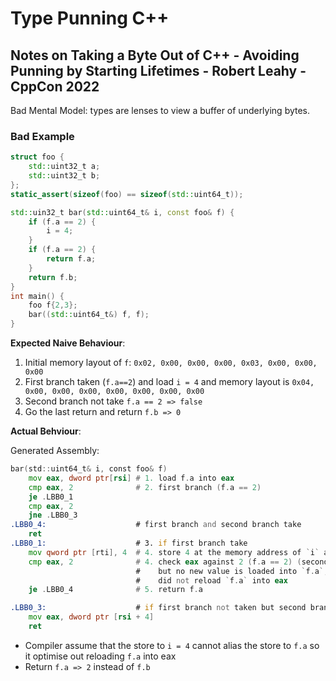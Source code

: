 # Type Punning C++

## Notes on Taking a Byte Out of C++ - Avoiding Punning by Starting Lifetimes - Robert Leahy - CppCon 2022

Bad Mental Model: types are lenses to view a buffer of underlying bytes.

### Bad Example

```cpp
struct foo {
    std::uint32_t a;
    std::uint32_t b;
};
static_assert(sizeof(foo) == sizeof(std::uint64_t));

std::uin32_t bar(std::uint64_t& i, const foo& f) {
    if (f.a == 2) {
        i = 4;
    }
    if (f.a == 2) {
        return f.a;
    }
    return f.b;
}
int main() {
    foo f{2,3};
    bar((std::uint64_t&) f, f);
}
```

**Expected Naive Behaviour**:
1. Initial memory layout of `f`: `0x02, 0x00, 0x00, 0x00, 0x03, 0x00, 0x00, 0x00`
2. First branch taken (`f.a==2`) and load `i = 4` and memory layout is `0x04, 0x00, 0x00, 0x00, 0x00, 0x00, 0x00, 0x00`
3. Second branch not take `f.a == 2 => false`
4. Go the last return and return `f.b => 0`

**Actual Behviour**:

Generated Assembly:
```asm
bar(std::uint64_t& i, const foo& f)
    mov eax, dword ptr[rsi] # 1. load f.a into eax
    cmp eax, 2              # 2. first branch (f.a == 2)
    je .LBB0_1
    cmp eax, 2
    jne .LBB0_3
.LBB0_4:                    # first branch and second branch take
    ret
.LBB0_1:                    # 3. if first branch take
    mov qword ptr [rti], 4  # 4. store 4 at the memory address of `i` aka `foo`
    cmp eax, 2              # 4. check eax against 2 (f.a == 2) (second branch).
                            #    but no new value is loaded into `f.a`, compiler
                            #    did not reload `f.a` into eax
    je .LBB0_4              # 5. return f.a

.LBB0_3:                    # if first branch not taken but second branch taken
    mov eax, dword ptr [rsi + 4]
    ret
```
* Compiler assume that the store to `i = 4` cannot alias the store to `f.a` so it optimise out reloading `f.a` into eax
* Return `f.a => 2` instead of `f.b`
